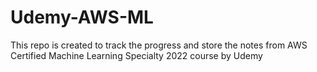 # Udemy-AWS-ML
This repo is created to track the progress and store the notes from AWS Certified Machine Learning Specialty 2022 course by Udemy
